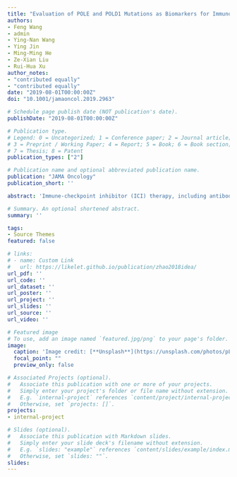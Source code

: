 ```yaml
---
title: "Evaluation of POLE and POLD1 Mutations as Biomarkers for Immunotherapy Outcomes Across Multiple Cancer Types"
authors:
- Feng Wang
- admin
- Ying-Nan Wang
- Ying Jin
- Ming-Ming He
- Ze-Xian Liu
- Rui-Hua Xu
author_notes:
- "contributed equally"
- "contributed equally"
date: "2019-08-01T00:00:00Z"
doi: "10.1001/jamaoncol.2019.2963"

# Schedule page publish date (NOT publication's date).
publishDate: "2019-08-01T00:00:00Z"

# Publication type.
# Legend: 0 = Uncategorized; 1 = Conference paper; 2 = Journal article;
# 3 = Preprint / Working Paper; 4 = Report; 5 = Book; 6 = Book section;
# 7 = Thesis; 8 = Patent
publication_types: ["2"]

# Publication name and optional abbreviated publication name.
publication: "JAMA Oncology"
publication_short: ''

abstract: 'Immune-checkpoint inhibitor (ICI) therapy, including antibodies targeting programmed cell death protein 1(PD-1), programmed death-ligand 1 (PD-L1), or cytotoxic T-lymphocyte–associated protein 4 (CTLA4), has demonstrated impressive clinical efficacy in controlling advanced cancers. Recent studies have identified several positive predictive markers for ICI, including high levels of microsatellite instability (MSI-high), PD-L1 overexpression, and elevated tumor mutation burden (TMB).1 The genes that encode DNA polymerase epsilon (POLE) and delta 1 (POLD1) are essential for proofreading and fidelity in DNA replication.2 Their germline or somatic mutations can lead to DNA-repair deficiencies and carcinogenesis via a DNA hypermutated molecular phenotype.3,4 An association between POLE or POLD1 mutations and clinical benefit to ICI has been observed in several case reports.5,6 However, to our knowledge, a comprehensive analysis of POLE or POLD1 mutation frequency and their predictive value for ICI treatment outcome has not yet been reported. In this study, we conducted a combined analysis using a large data set and found that POLE/POLD1 mutations are promising potential predictive biomarkers for positive ICI outcomes.'

# Summary. An optional shortened abstract.
summary: ''

tags:
- Source Themes
featured: false

# links:
# - name: Custom Link
#   url: https://likelet.github.io/publication/zhao2018idea/
url_pdf: ''
url_code: ''
url_dataset: ''
url_poster: ''
url_project: ''
url_slides: ''
url_source: ''
url_video: ''

# Featured image
# To use, add an image named `featured.jpg/png` to your page's folder. 
image:
  caption: 'Image credit: [**Unsplash**](https://unsplash.com/photos/pLCdAaMFLTE)'
  focal_point: ""
  preview_only: false

# Associated Projects (optional).
#   Associate this publication with one or more of your projects.
#   Simply enter your project's folder or file name without extension.
#   E.g. `internal-project` references `content/project/internal-project/index.md`.
#   Otherwise, set `projects: []`.
projects:
- internal-project

# Slides (optional).
#   Associate this publication with Markdown slides.
#   Simply enter your slide deck's filename without extension.
#   E.g. `slides: "example"` references `content/slides/example/index.md`.
#   Otherwise, set `slides: ""`.
slides:
---
```

